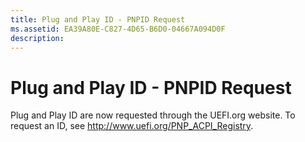 ```yaml
---
title: Plug and Play ID - PNPID Request
ms.assetid: EA39A80E-C827-4D65-B6D0-04667A094D0F
description: 
---
```


# Plug and Play ID - PNPID Request


Plug and Play ID are now requested through the UEFI.org website. To request an ID, see <http://www.uefi.org/PNP_ACPI_Registry>.

 

 





